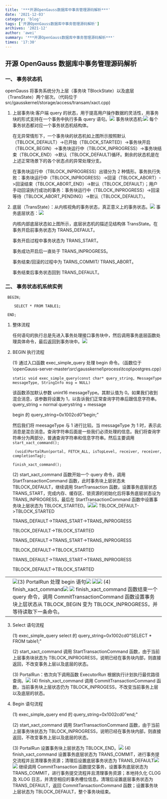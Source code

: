 ```yaml
---
title: '***开源OpenGauss数据库中事务管理源码解析***'
date: '2021-12-03'
category: 'blog'
tags: ['开源OpenGauss数据库中事务管理源码解析']
archives: '2021-12'
author: 'awei'
summary: '***开源OpenGauss数据库中事务管理源码解析***'
times: '17:30'
---
```


## 开源 OpenGauss 数据库中事务管理源码解析

### 一、 事务状态机

openGauss 将事务系统分为上层（事务块 TBlockState）以及底层（TransState）两个层次。（代码位于 src/gausskernel/storage/access/transam/xact.cpp)

1. 上层事务块:客户端 query 的状态，用于提高用户操作数据的灵活性，用事务块的形式支持在一个事务中执行多条 query 语句。<img src='./images\wps1.jpg'> 事务块状态机:<img src='./images\wps2.jpg'> 每个事务状态都对应一个事务状态机结构体。

   在无异常情形下，一个事务块的状态机如上图所示按照默认（TBLOCK_DEFAULT）->已开始（TBLOCK_STARTED）->事务块开启（TBLOCK_BEGIN）->事务块运行中（TBLOCK_INPROGRESS）->事务块结束（TBLOCK_END）->默认（TBLOCK_DEFAULT)循环。剩余的状态机是在上述正常场景下的各个状态点的异常处理分支。

   在事务块运行中（TBLOCK_INPROGRESS）出错分为 2 种情形。事务执行失败：事务块运行中（TBLOCK_INPROGRESS）->回滚（TBLOCK_ABORT）->回滚结束（TBLOCK_ABORT_END）->默认（TBLOCK_DEFAULT）；用户手动回滚执行成功的事务：事务块运行中（TBLOCK_INPROGRESS）->回滚等待（TBLOCK_ABORT_PENDING）->默认（TBLOCK_DEFAULT）。

2. 底层（TransState）：从内核视角的事务状态，真正意义上的事务状态。<img src='./images\wps3.jpg'> 事务底层状态：<img src='./images\wps4.png'>

   内核内部底层状态如上图所示，底层状态机的描述见结构体 TransState。在事务开启前事务状态为 TRANS_DEFAULT。

   事务开启过程中事务状态为 TRANS_START。

   事务成功开启后一直处于 TRANS_INPROGRESS。

   事务结束/回滚的过程中为 TARNS_COMMIT/ TRANS_ABORT。

   事务结束后事务状态回到 TRANS_DEFAULT。

### 二、 事务状态机系统实例

```
 BEGIN;

    SELECT * FROM TABLE1;

 END;
```

1. 整体流程

   任何语句的执行总是先进入事务处理接口事务块中，然后调用事务底层函数处理具体命令，最后返回到事务块中。<img src='./images\wps5.jpg'>

2. BEGIN 执行流程

   (1) 通过入口函数 exec_simple_query 处理 begin 命令。（函数位于\openGauss-server-master\src\gausskernel\process\tcop\postgres.cpp）

   ```
   static void exec_simple_query(const char* query_string, MessageType messageType, StringInfo msg = NULL)
   ```

   该函数添加默认参数 unint16 messageType。其默认值为 0。如果我们收到混合消息，该参数将设置为 1，以告诉我们正常查询字符串后跟信息字符串。query_string = normal querystring + message

   begin 的 query_string=0x1002cd0”begin;”

   然后我们将 meesageType 与 1 进行比较。当 messageType 为 1 时，表示此消息是混合消息。查询字符串后面是一些我们必须处理的信息。我们将查询字符串分为两部分，普通查询字符串和信息字符串。然后主要调用`start_xact_command();`

   ` (void)PortalRun(portal, FETCH_ALL, isTopLevel, receiver, receiver, completionTag);`

   `finish_xact_command();`

   (2) start_xact_command 函数开始一个 query 命令，调用 StartTransactionCommand 函数，此时事务块上层状态未 TBLOCK_DEFAULT，继续调用 StartTransaction 函数，设置事务底层状态 TRANS_START，完成内存、缓存区、锁资源的初始化后将事务底层状态设为 TRANS_INPROGRESS，最后在 StartTransactionCommand 函数中设置事务块上层状态为 TBLOCK_STARTED。<img src='./images\wps6.jpg'><img src='./images\wps7.jpg'> TBLOCK_DEFAULT->TBLOCK_STARTED

   TRANS_DEFAULT->TRANS_START->TRANS_INPROGRESS

   TBLOCK_DEFAULT->TBLOCK_STARTED

   TRANS_DEFAULT->TRANS_START->TRANS_INPROGRESS

   TBLOCK_DEFAULT->TBLOCK_STARTED

   TRANS_DEFAULT->TRANS_START->TRANS_INPROGRESS

   TBLOCK_DEFAULT->TBLOCK_STARTED

|     |                                                                                                                                                                                                                                                                                                                                                                                                           |
| --- | --------------------------------------------------------------------------------------------------------------------------------------------------------------------------------------------------------------------------------------------------------------------------------------------------------------------------------------------------------------------------------------------------------- |
|     | <img src='./images\wps8.jpg'>(3) PortalRun 处理 begin 语句<img src='./images\wps9.jpg'> <img src='./images\wps10.jpg'><img src='./images\wps11.jpg'> (4) finish_xact_command<img src='./images\wps12.jpg'> <img src='./images\wps13.jpg'> finish_xact_command 函数结束一个 query 命令，调用 CommitTransactionCommand 函数设置事务块上层状态从 TBLOCK_BEGIN 变为 TBLOCK_INPROGRESS，并等待读取下一条命令。 |

3. Select 语句流程

   (1) exec_simple_query select 的 query_string=0x1002cd0"SELECT \* FROM table1;"

   (2) start_xact_command 调用 StartTransactionCommand 函数，由于当前上层事务块状态为 TBLOCK_INPROGRESS，说明已经在事务块内部，则直接返回，不改变事务上层以及底层的状态。

   (3) PortalRun：依次向下调用函数 ExecutorRun 根据执行计划执行最优路径查询。<img src='./images\wps14.jpg'> (4) finish_xact_command 调用 CommitTransactionCommand 函数，当前事务块上层状态仍为 TBLOCK_INPROGESS，不改变当前事务上层以及底层的状态。

4. Begin 语句流程

   (1) exec_simple_query end 的 query_string=0x1002cd0"end;"

   (2) start_xact_command 调用 StartTransactionCommand 函数，由于当前上层事务块状态为 TBLOCK_INPROGRESS，说明已经在事务块内部，则直接返回，不改变事务上层以及底层的状态。

   (3) PortalRun 设置事务块上层状态为 TBLOCK_END。<img src='./images\wps15.jpg'> (4) finish_xact_command 设置事务底层状态为 TRANS_COMMIT，进行事务提交流程并且清理事务资源；清理后设置底层事务状态为 TRANS_DEFAULT<img src='./images\wps16.jpg'> <img src='./images\wps17.jpg'> 继续调用 CommitTransaction 函数提交事务，设置事务底层状态为 TRANS_COMMIT，进行事务提交流程并且清理事务资源；本地持久化 CLOG 及 XLOG 日志，并清空相应的事务槽位信息。清理后设置底层事务状态为 TRANS_DEFAULT，返回 CommitTansactionCommand 函数；设置事务块上层状态为 TBLOCK_DEFAULT，整个事务块结束。

